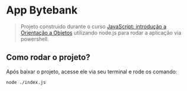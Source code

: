 # App Bytebank

> Projeto construido durante o curso [JavaScript: introdução a Orientação a Objetos](https://cursos.alura.com.br/course/javascritpt-orientacao-objetos) utilizando node.js para rodar a aplicação via powershell.

## Como rodar o projeto?

Após baixar o projeto, acesse ele via seu terminal e rode os comando:

```sh
node ./index.js
```
